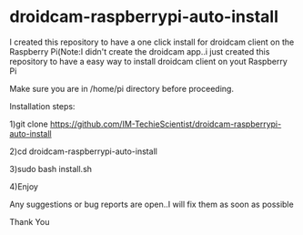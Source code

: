# droidcam-raspberrypi-auto-install
I created this repository to have a one click install for droidcam client on the Raspberry Pi(Note:I didn't create the droidcam app..i just created this repository to have a easy way to install droidcam client on yout Raspberry Pi

Make sure you are in /home/pi directory before proceeding. 

Installation steps:

1)git clone https://github.com/IM-TechieScientist/droidcam-raspberrypi-auto-install

2)cd droidcam-raspberrypi-auto-install

3)sudo bash install.sh

4)Enjoy


Any suggestions or bug reports are open..I will fix them as soon as possible

Thank You



